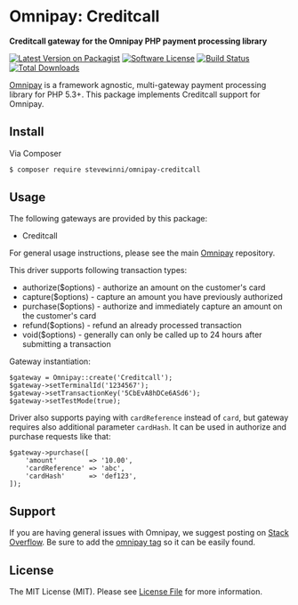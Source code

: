 # Omnipay: Creditcall

**Creditcall gateway for the Omnipay PHP payment processing library**

[![Latest Version on Packagist](https://img.shields.io/packagist/v/stevewinni/omnipay-creditcall.svg?style=flat-square)](https://packagist.org/packages/stevewinni/omnipay-creditcall)
[![Software License](https://img.shields.io/badge/license-MIT-brightgreen.svg?style=flat-square)](LICENSE.md)
[![Build Status](https://img.shields.io/travis/stevewinni/omnipay-creditcall/master.svg?style=flat-square)](https://travis-ci.org/stevewinni/omnipay-creditcall)
[![Total Downloads](https://img.shields.io/packagist/dt/stevewinni/omnipay-creditcall.svg?style=flat-square)](https://packagist.org/packages/stevewinni/omnipay-creditcall)


[Omnipay](https://github.com/thephpleague/omnipay) is a framework agnostic, multi-gateway payment
processing library for PHP 5.3+. This package implements Creditcall support for Omnipay.

## Install

Via Composer

``` bash
$ composer require stevewinni/omnipay-creditcall
```

## Usage

The following gateways are provided by this package:

 * Creditcall

For general usage instructions, please see the main [Omnipay](https://github.com/thephpleague/omnipay) repository.

This driver supports following transaction types:

- authorize($options) - authorize an amount on the customer's card
- capture($options) - capture an amount you have previously authorized
- purchase($options) - authorize and immediately capture an amount on the customer's card
- refund($options) - refund an already processed transaction
- void($options) - generally can only be called up to 24 hours after submitting a transaction

Gateway instantiation:

    $gateway = Omnipay::create('Creditcall');
    $gateway->setTerminalId('1234567');
    $gateway->setTransactionKey('5CbEvA8hDCe6ASd6');
    $gateway->setTestMode(true);

Driver also supports paying with `cardReference` instead of `card`, 
but gateway requires also additional parameter `cardHash`. It can be used in authorize and purchase requests like that:

    $gateway->purchase([
        'amount'        => '10.00',
        'cardReference' => 'abc',
        'cardHash'      => 'def123',
    ]);

## Support

If you are having general issues with Omnipay, we suggest posting on
[Stack Overflow](http://stackoverflow.com/). Be sure to add the
[omnipay tag](http://stackoverflow.com/questions/tagged/omnipay) so it can be easily found.

## License

The MIT License (MIT). Please see [License File](LICENSE.md) for more information.
